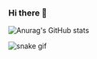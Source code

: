 ### Hi there 👋
![Anurag's GitHub stats](https://github-readme-stats.vercel.app/api?username=yulimmm&show_icons=true&theme=vue)
<!--
**yulimmm/yulimmm** is a ✨ _special_ ✨ repository because its `README.md` (this file) appears on your GitHub profile.

Here are some ideas to get you started:

- 🔭 I’m currently working on ...
- 🌱 I’m currently learning ...
- 👯 I’m looking to collaborate on ...
- 🤔 I’m looking for help with ...
- 💬 Ask me about ...
- 📫 How to reach me: ...
- 😄 Pronouns: ...
- ⚡ Fun fact: ...
-->

![snake gif](https://github.com/yulimmm/yulimmm/blob/output/github-contribution-grid-snake.svg)
